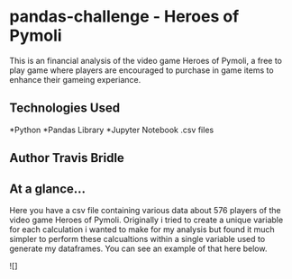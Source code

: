 # pandas-challenge - Heroes of Pymoli
This is an financial analysis of the video game Heroes of Pymoli, a free to play game where players are encouraged to purchase in game items to enhance their gameing experiance.

## Technologies Used
*Python
*Pandas Library
*Jupyter Notebook
.csv files

## Author Travis Bridle


## At a glance...
Here you have a csv file containing various data about 576 players of the video game Heroes of Pymoli. Originally i tried to create a unique variable for each calculation i wanted to make for my analysis but found it much simpler to perform these calcualtions within a single variable used to generate my dataframes. You can see an example of that here below.

![]
